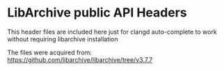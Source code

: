 # LibArchive public API Headers

This header files are included here just for clangd auto-complete to work without requiring libarchive installation

The files were acquired from:
https://github.com/libarchive/libarchive/tree/v3.7.7
